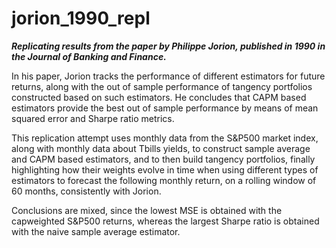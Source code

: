 # jorion_1990_repl

**_Replicating results from the paper by Philippe Jorion, published in 1990 in the Journal of Banking and Finance._**

In his paper, Jorion tracks the performance of different estimators for future returns, along with the out of sample performance of tangency portfolios constructed based on such estimators. He concludes that CAPM based estimators provide the best out of sample performance by means of mean squared error and Sharpe ratio metrics.

This replication attempt uses monthly data from the S&P500 market index, along with monthly data about Tbills yields, to construct sample average and CAPM based estimators, and to then build tangency portfolios, finally highlighting how their weights evolve in time when using different types of estimators to forecast the following monthly return, on a rolling window of 60 months, consistently with Jorion.

Conclusions are mixed, since the lowest MSE is obtained with the capweighted S&P500 returns, whereas the largest Sharpe ratio is obtained with the naive sample average estimator.
